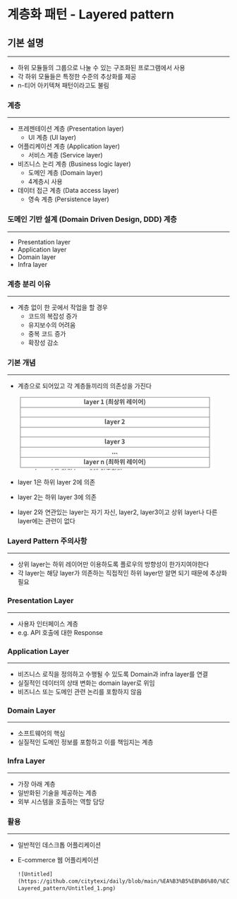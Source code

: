 # 계층화 패턴 - Layered pattern

## 기본 설명

---

- 하위 모듈들의 그룹으로 나눌 수 있는 구조화된 프로그램에서 사용
- 각 하위 모듈들은 특정한 수준의 추상화를 제공
- n-티어 아키텍쳐 패턴이라고도 불림

### 계층

---

- 프레젠테이션 계층 (Presentation layer)
    - UI 계층 (UI layer)
- 어플리케이션 계층 (Application layer)
    - 서비스 계층 (Service layer)
- 비즈니스 논리 계층 (Business logic layer)
    - 도메인 계층 (Domain layer)
    - 4계층시 사용
- 데이터 접근 계층 (Data access layer)
    - 영속 계층 (Persistence layer)

### 도메인 기반 설계 (Domain Driven Design, DDD) 계층

---

- Presentation layer
- Application layer
- Domain layer
- Infra layer

### 계층 분리 이유

---

- 계층 없이 한 곳에서 작업을 할 경우
    - 코드의 복잡성 증가
    - 유지보수의 어려움
    - 중복 코드 증가
    - 확장성 감소

### 기본 개념

---

- 계층으로 되어있고 각 계층들끼리의 의존성을 가진다

    ![Untitled](https://github.com/citytexi/daily/blob/main/%EA%B3%B5%EB%B6%80/%EC%95%84%ED%82%A4%ED%85%8D%EC%B3%90_%ED%8C%A8%ED%84%B4/%EA%B3%84%EC%B8%B5%ED%99%94_%ED%8C%A8%ED%84%B4/%EA%B3%84%EC%B8%B5%ED%99%94_%ED%8C%A8%ED%84%B4-Layered_pattern/Untitled.png)

- layer 1은 하위 layer 2에 의존
- layer 2는 하위 layer 3에 의존
- layer 2와 연관있는 layer는 자기 자신, layer2, layer3이고 상위 layer나 다른 layer에는 관련이 없다

### Layerd Pattern 주의사항

---

- 상위 layer는 하위 레이어만 이용하도록 플로우의 방향성이 한가지여야한다
- 각 layer는 해당 layer가 의존하는 직접적인 하위 layer만 알면 되기 때문에 추상화 필요

### Presentation Layer

---

- 사용자 인터페이스 계층
- e.g. API 호출에 대한 Response

### Application Layer

---

- 비즈니스 로직을 정의하고 수행될 수 있도록 Domain과 infra layer를 연결
- 실질적인 데이터의 상태 변화는 domain layer로 위임
- 비즈니스 또는 도메인 관련 논리를 포함하지 않음

### Domain Layer

---

- 소프트웨어의 핵심
- 실질적인 도메인 정보를 포함하고 이를 책임지는 계층

### Infra Layer

---

- 가장 아래 계층
- 일반화된 기술을 제공하는 계층
- 외부 시스템을 호출하는 역할 담당

### 활용

---

- 일반적인 데스크톱 어플리케이션
- E-commerce 웹 어플리케이션

      ![Untitled](https://github.com/citytexi/daily/blob/main/%EA%B3%B5%EB%B6%80/%EC%95%84%ED%82%A4%ED%85%8D%EC%B3%90_%ED%8C%A8%ED%84%B4/%EA%B3%84%EC%B8%B5%ED%99%94_%ED%8C%A8%ED%84%B4/%EA%B3%84%EC%B8%B5%ED%99%94_%ED%8C%A8%ED%84%B4-Layered_pattern/Untitled_1.png)
